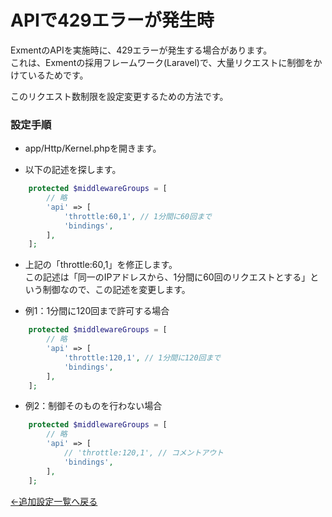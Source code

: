 # APIで429エラーが発生時
ExmentのAPIを実施時に、429エラーが発生する場合があります。  
これは、Exmentの採用フレームワーク(Laravel)で、大量リクエストに制御をかけているためです。  

このリクエスト数制限を設定変更するための方法です。

### 設定手順 
- app/Http/Kernel.phpを開きます。

- 以下の記述を探します。

~~~ php
    protected $middlewareGroups = [
        // 略
        'api' => [
            'throttle:60,1', // 1分間に60回まで
            'bindings',
        ],
    ];
~~~

- 上記の「throttle:60,1」を修正します。  
この記述は「同一のIPアドレスから、1分間に60回のリクエストとする」という制御なので、この記述を変更します。

- 例1：1分間に120回まで許可する場合

~~~ php
    protected $middlewareGroups = [
        // 略
        'api' => [
            'throttle:120,1', // 1分間に120回まで
            'bindings',
        ],
    ];
~~~


- 例2：制御そのものを行わない場合

~~~ php
    protected $middlewareGroups = [
        // 略
        'api' => [
            // 'throttle:120,1', // コメントアウト
            'bindings',
        ],
    ];
~~~

[←追加設定一覧へ戻る](/ja/quickstart_more)